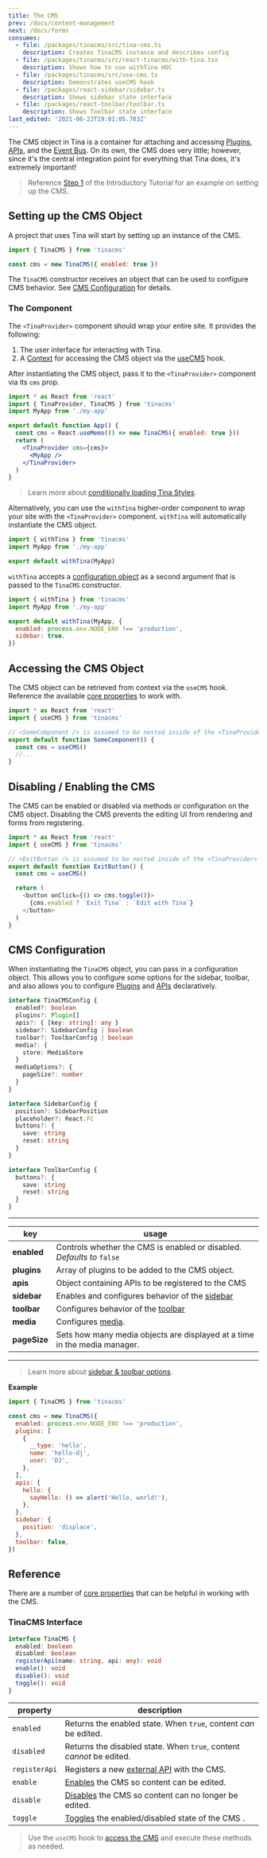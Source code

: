 ```yaml
---
title: The CMS
prev: /docs/content-management
next: /docs/forms
consumes:
  - file: /packages/tinacms/src/tina-cms.ts
    description: Creates TinaCMS instance and describes config
  - file: /packages/tinacms/src/react-tinacms/with-tina.tsx
    description: Shows how to use withTina HOC
  - file: /packages/tinacms/src/use-cms.ts
    description: Demonstrates useCMS hook
  - file: /packages/react-sidebar/sidebar.ts
    description: Shows sidebar state interface
  - file: /packages/react-toolbar/toolbar.ts
    description: Shows Toolbar state interface
last_edited: '2021-06-22T19:01:05.703Z'
---
```

The CMS object in Tina is a container for attaching and accessing [Plugins](/docs/plugins), [APIs](/docs/apis), and the [Event Bus](/docs/events). On its own, the CMS does very little; however, since it's the central integration point for everything that Tina does, it's extremely important!

> Reference [Step 1](/docs/getting-started/cms-set-up) of the Introductory Tutorial for an example on setting up the CMS.

## Setting up the CMS Object

A project that uses Tina will start by setting up an instance of the CMS.

```javascript
import { TinaCMS } from 'tinacms'

const cms = new TinaCMS({ enabled: true })
```

The `TinaCMS` constructor receives an object that can be used to configure CMS behavior. See [CMS Configuration](#cms-configuration) for details.

### The <TinaProvider> Component

The `<TinaProvider>` component should wrap your entire site. It provides the following:

1. The user interface for interacting with Tina.
2. A [Context](https://reactjs.org/docs/context.html) for accessing the CMS object via the [useCMS](#accessing-the-cms-object) hook.

After instantiating the CMS object, pass it to the `<TinaProvider>` component via its `cms` prop.

```jsx
import * as React from 'react'
import { TinaProvider, TinaCMS } from 'tinacms'
import MyApp from './my-app'

export default function App() {
  const cms = React.useMemo(() => new TinaCMS({ enabled: true }))
  return (
    <TinaProvider cms={cms}>
      <MyApp />
    </TinaProvider>
  )
}
```

> Learn more about [conditionally loading Tina Styles](/docs/ui/styles#dynamically-loading-tina-styles).

Alternatively, you can use the `withTina` higher-order component to wrap your site with the `<TinaProvider>` component. `withTina` will automatically instantiate the CMS object.

```javascript
import { withTina } from 'tinacms'
import MyApp from './my-app'

export default withTina(MyApp)
```

`withTina` accepts a [configuration object](#cms-configuration) as a second argument that is passed to the `TinaCMS` constructor.

```javascript
import { withTina } from 'tinacms'
import MyApp from './my-app'

export default withTina(MyApp, {
  enabled: process.env.NODE_ENV !== 'production',
  sidebar: true,
})
```

## Accessing the CMS Object

The CMS object can be retrieved from context via the `useCMS` hook. Reference the available [core properties](/docs/cms#reference) to work with.

```javascript
import * as React from 'react'
import { useCMS } from 'tinacms'

// <SomeComponent /> is assumed to be nested inside of the <TinaProvider> context
export default function SomeComponent() {
  const cms = useCMS()
  //...
}
```

## Disabling / Enabling the CMS

The CMS can be enabled or disabled via methods or configuration on the CMS object. Disabling the CMS prevents the editing UI from rendering and forms from registering.

```js
import * as React from 'react'
import { useCMS } from 'tinacms'

// <ExitButton /> is assumed to be nested inside of the <TinaProvider> context
export default function ExitButton() {
  const cms = useCMS()

  return (
    <button onClick={() => cms.toggle()}>
      {cms.enabled ? `Exit Tina` : `Edit with Tina`}
    </button>
  )
}
```

## CMS Configuration

When instantiating the `TinaCMS` object, you can pass in a configuration object. This allows you to configure some options for the sidebar, toolbar, and also allows you to configure [Plugins](/docs/plugins) and [APIs](/docs/apis) declaratively.

```typescript
interface TinaCMSConfig {
  enabled?: boolean
  plugins?: Plugin[]
  apis?: { [key: string]: any }
  sidebar?: SidebarConfig | boolean
  toolbar?: ToolbarConfig | boolean
  media?: {
    store: MediaStore
  }
  mediaOptions?: {
    pageSize?: number
  }
}

interface SidebarConfig {
  position?: SidebarPosition
  placeholder?: React.FC
  buttons?: {
    save: string
    reset: string
  }
}

interface ToolbarConfig {
  buttons?: {
    save: string
    reset: string
  }
}
```

***

| key | usage |
| --- | --- |
| **enabled** | Controls whether the CMS is enabled or disabled. _Defaults to_ `false` |
| **plugins** | Array of plugins to be added to the CMS object. |
| **apis** | Object containing APIs to be registered to the CMS |
| **sidebar** | Enables and configures behavior of the [sidebar](/docs/ui#sidebar-configuration) |
| **toolbar** | Configures behavior of the [toolbar](/docs/ui#toolbar-configuration) |
| **media** | Configures [media](/docs/media). |
| **pageSize** | Sets how many media objects are displayed at a time in the media manager. |

***

> Learn more about [sidebar & toolbar options](/docs/cms/ui).

**Example**

```javascript
import { TinaCMS } from 'tinacms'

const cms = new TinaCMS({
  enabled: process.env.NODE_ENV !== 'production',
  plugins: [
    {
      __type: 'hello',
      name: 'hello-dj',
      user: 'DJ',
    },
  ],
  apis: {
    hello: {
      sayHello: () => alert('Hello, world!'),
    },
  },
  sidebar: {
    position: 'displace',
  },
  toolbar: false,
})
```

## Reference

There are a number of [core properties](https://github.com/tinacms/tinacms/blob/master/packages/%40tinacms/core/src/cms.ts) that can be helpful in working with the CMS.

### TinaCMS Interface

```ts
interface TinaCMS {
  enabled: boolean
  disabled: boolean
  registerApi(name: string, api: any): void
  enable(): void
  disable(): void
  toggle(): void
}
```

| property | description |
| --- | --- |
| `enabled` | Returns the enabled state. When `true`, content _can_ be edited. |
| `disabled` | Returns the disabled state. When `true`, content _cannot_ be edited. |
| `registerApi` | Registers a new [external API](/docs/apis#adding-an-api) with the CMS. |
| `enable` | [Enables](/docs/cms#disabling--enabling-the-cms) the CMS so content can be edited. |
| `disable` | [Disables](/docs/cms#disabling--enabling-the-cms) the CMS so content can no longer be edited. |
| `toggle` | [Toggles](/docs/cms#disabling--enabling-the-cms) the enabled/disabled state of the CMS . |

> Use the `useCMS` hook to [access the CMS](/docs/cms#accessing-the-cms-object) and execute these methods as needed.